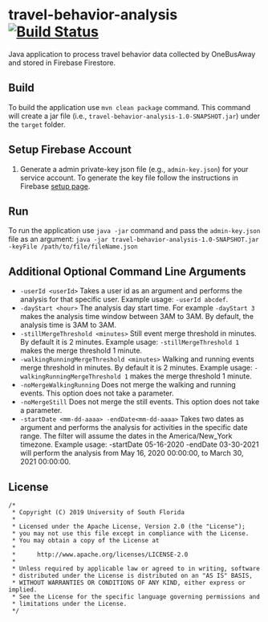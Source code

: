 # travel-behavior-analysis [![Build Status](https://travis-ci.org/CUTR-at-USF/travel-behavior-analysis.svg?branch=master)](https://travis-ci.org/CUTR-at-USF/travel-behavior-analysis)
Java application to process travel behavior data collected by OneBusAway and stored in Firebase Firestore.

## Build 
To build the application use `mvn clean package` command. This command will create a jar file 
(i.e., `travel-behavior-analysis-1.0-SNAPSHOT.jar`) under the `target` folder.
 
## Setup Firebase Account
1. Generate a admin private-key json file (e.g., `admin-key.json`) for your service account.
To generate the key file follow the instructions in Firebase [setup page](https://firebase.google.com/docs/admin/setup#initialize_the_sdk).

## Run
To run the application use `java -jar` command and pass the `admin-key.json` file as an argument:
`java -jar travel-behavior-analysis-1.0-SNAPSHOT.jar -keyFile /path/to/file/fileName.json`

## Additional Optional Command Line Arguments 
* `-userId <userId>` Takes a user id as an argument and performs the analysis for that specific user. Example usage:
`-userId abcdef`.
* `-dayStart <hour>` The analysis day start time. For example `-dayStart 3` makes the analysis time 
window between 3AM to 3AM. By default, the analysis time is 3AM to 3AM.
* `-stillMergeThreshold <minutes>` Still event merge threshold in minutes. By default it is 2 minutes. Example usage:
`-stillMergeThreshold 1` makes the merge threshold 1 minute.
* `-walkingRunningMergeThreshold <minutes>` Walking and running events merge threshold in minutes. 
By default it is 2 minutes. Example usage: `-walkingRunningMergeThreshold 1` makes the merge threshold 1 minute.
* `-noMergeWalkingRunning` Does not merge the walking and running events. This option does not take a parameter.
* `-noMergeStill` Does not merge the still events.  This option does not take a parameter.
* `-startDate <mm-dd-aaaa> -endDate<mm-dd-aaaa>` Takes two dates as argument and performs the analysis for activities in
  the specific date range. The filter will assume the dates in the America/New_York timezone. Example usage:
  -startDate 05-16-2020 -endDate 03-30-2021 will perform the analysis from May 16, 2020 00:00:00, to March 30, 2021 00:00:00.

## License

```
/*
 * Copyright (C) 2019 University of South Florida
 *
 * Licensed under the Apache License, Version 2.0 (the "License");
 * you may not use this file except in compliance with the License.
 * You may obtain a copy of the License at
 *
 *      http://www.apache.org/licenses/LICENSE-2.0
 *
 * Unless required by applicable law or agreed to in writing, software
 * distributed under the License is distributed on an "AS IS" BASIS,
 * WITHOUT WARRANTIES OR CONDITIONS OF ANY KIND, either express or implied.
 * See the License for the specific language governing permissions and
 * limitations under the License.
 */
 ```

